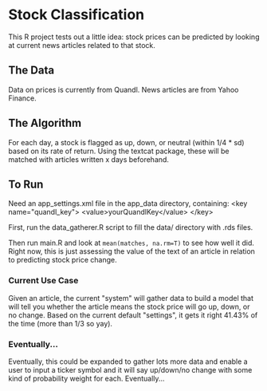 # Stock Classification

This R project tests out a little idea: stock prices can be predicted by looking at current news articles related to that stock.

## The Data
Data on prices is currently from Quandl. News articles are from Yahoo Finance.

## The Algorithm
For each day, a stock is flagged as up, down, or neutral (within 1/4 * sd) based on its rate of return. Using the textcat package, these will be matched with articles written x days beforehand.

## To Run
Need an app_settings.xml file in the app_data directory, containing:
\<key name="quandl_key"\>
	\<value\>yourQuandlKey\</value\>
\</key\>

First, run the data_gatherer.R script to fill the data/ directory with .rds files.

Then run main.R and look at <code>mean(matches, na.rm=T)</code> to see how well it did.  Right now, this is just assessing the value of the text of an article in relation to predicting stock price change.

### Current Use Case
Given an article, the current "system" will gather data to build a model that will tell you whether the article means the stock price will go up, down, or no change.  Based on the current default "settings", it gets it right 41.43% of the time (more than 1/3 so yay).

### Eventually...
Eventually, this could be expanded to gather lots more data and enable a user to input a ticker symbol and it will say up/down/no change with some kind of probability weight for each.  Eventually...